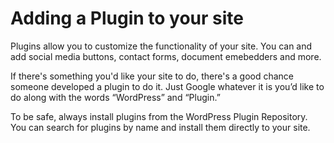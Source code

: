 # Adding a Plugin to your site

Plugins allow you to customize the functionality of your site. You can and add social media buttons, contact forms, document emebedders and more. 

If there's something you'd like your site to do, there's a good chance someone developed a plugin to do it. Just Google whatever it is you’d like to do along with the words “WordPress” and “Plugin.” 

To be safe, always install plugins from the WordPress Plugin Repository. You can search for plugins by name and install them directly to your site.

